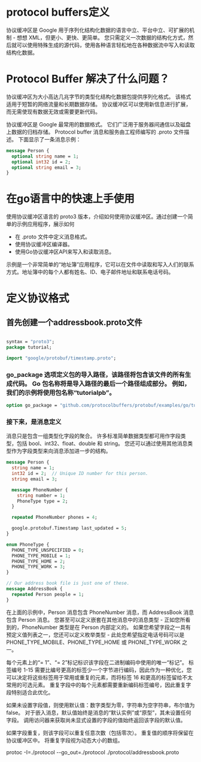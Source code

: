 # protocol buffers定义

协议缓冲区是 Google 用于序列化结构化数据的语言中立、平台中立、可扩展的机制 - 想想 XML，但更小、更快、更简单。 您只需定义一次数据的结构化方式，然后就可以使用特殊生成的源代码，使用各种语言轻松地在各种数据流中写入和读取结构化数据。

# Protocol Buffer 解决了什么问题？

协议缓冲区为大小高达几兆字节的类型化结构化数据包提供序列化格式。 该格式适用于短暂的网络流量和长期数据存储。 协议缓冲区可以使用新信息进行扩展，而无需使现有数据无效或需要更新代码。

协议缓冲区是 Google 最常用的数据格式。 它们广泛用于服务器间通信以及磁盘上数据的归档存储。 Protocol buffer 消息和服务由工程师编写的 .proto 文件描述。 下面显示了一条消息示例：

```proto
message Person {
  optional string name = 1;
  optional int32 id = 2;
  optional string email = 3;
}
```

# 在go语言中的快速上手使用

使用协议缓冲区语言的 proto3 版本，介绍如何使用协议缓冲区。通过创建一个简单的示例应用程序，展示如何
- 在 .proto 文件中定义消息格式。
- 使用协议缓冲区编译器。
- 使用Go协议缓冲区API来写入和读取消息。

示例是一个非常简单的“地址簿”应用程序，它可以在文件中读取和写入人们的联系方式。地址簿中的每个人都有姓名、ID、电子邮件地址和联系电话号码。

# 定义协议格式

## 首先创建一个addressbook.proto文件

```proto

syntax = "proto3";
package tutorial;

import "google/protobuf/timestamp.proto";

```

### go_package 选项定义包的导入路径，该路径将包含该文件的所有生成代码。 Go 包名称将是导入路径的最后一个路径组成部分。 例如，我们的示例将使用包名称“tutorialpb”。


```proto
option go_package = "github.com/protocolbuffers/protobuf/examples/go/tutorialpb";
```

### 接下来，是消息定义 
消息只是包含一组类型化字段的聚合。 许多标准简单数据类型都可用作字段类型，包括 bool、int32、float、double 和 string。 您还可以通过使用其他消息类型作为字段类型来向消息添加进一步的结构。

```proto
message Person {
  string name = 1;
  int32 id = 2;  // Unique ID number for this person.
  string email = 3;

  message PhoneNumber {
    string number = 1;
    PhoneType type = 2;
  }

  repeated PhoneNumber phones = 4;

  google.protobuf.Timestamp last_updated = 5;
}

enum PhoneType {
  PHONE_TYPE_UNSPECIFIED = 0;
  PHONE_TYPE_MOBILE = 1;
  PHONE_TYPE_HOME = 2;
  PHONE_TYPE_WORK = 3;
}

// Our address book file is just one of these.
message AddressBook {
  repeated Person people = 1;
}
```

在上面的示例中，Person 消息包含 PhoneNumber 消息，而 AddressBook 消息包含 Person 消息。 您甚至可以定义嵌套在其他消息中的消息类型 - 正如您所看到的，PhoneNumber 类型是在 Person 内部定义的。 如果您希望字段之一具有预定义值列表之一，您还可以定义枚举类型 - 此处您希望指定电话号码可以是 PHONE_TYPE_MOBILE、PHONE_TYPE_HOME 或 PHONE_TYPE_WORK 之一。

每个元素上的“= 1”、“= 2”标记标识该字段在二进制编码中使用的唯一“标记”。 标签编号 1-15 需要比编号更高的标签少一个字节进行编码，因此作为一种优化，您可以决定将这些标签用于常用或重复的元素，而将标签 16 和更高的标签留给不太常用的可选元素。 重复字段中的每个元素都需要重新编码标签编号，因此重复字段特别适合此优化。

如果未设置字段值，则使用默认值：数字类型为零，字符串为空字符串，布尔值为 false。 对于嵌入消息，默认值始终是消息的“默认实例”或“原型”，其未设置任何字段。 调用访问器来获取尚未显式设置的字段的值始终返回该字段的默认值。

如果字段重复，则该字段可以重复任意次数（包括零次）。 重复值的顺序将保留在协议缓冲区中。 将重复字段视为动态大小的数组。

protoc -I=./protocol --go_out=./protocol ./protocol/addressbook.proto
